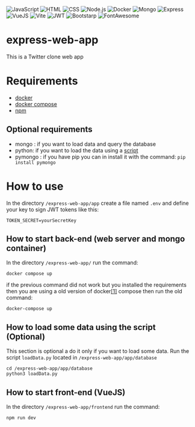 ![JavaScript](https://img.shields.io/badge/JavaScript-323330?style=for-the-badge&logo=javascript&logoColor=F7DF1E)
![HTML](https://img.shields.io/badge/HTML5-E34F26?style=for-the-badge&logo=html5&logoColor=white)
![CSS](https://img.shields.io/badge/CSS3-1572B6?style=for-the-badge&logo=css3&logoColor=white)
![Node.js](https://img.shields.io/badge/Node.js-339933?style=for-the-badge&logo=nodedotjs&logoColor=white)
![Docker](https://img.shields.io/badge/Docker-2CA5E0?style=for-the-badge&logo=docker&logoColor=white)
![Mongo](https://img.shields.io/badge/MongoDB-4EA94B?style=for-the-badge&logo=mongodb&logoColor=white)
![Express](https://img.shields.io/badge/Express.js-000000?style=for-the-badge&logo=express&logoColor=white)
![VueJS](https://img.shields.io/badge/Vue.js-35495E?style=for-the-badge&logo=vuedotjs&logoColor=4FC08D)
![Vite](https://img.shields.io/badge/Vite-B73BFE?style=for-the-badge&logo=vite&logoColor=FFD62E)
![JWT](https://img.shields.io/badge/JWT-000000?style=for-the-badge&logo=JSON%20web%20tokens&logoColor=white)
![Bootstarp](https://img.shields.io/badge/Bootstrap-563D7C?style=for-the-badge&logo=bootstrap&logoColor=white)
![FontAwesome](https://img.shields.io/badge/Font_Awesome-339AF0?style=for-the-badge&logo=fontawesome&logoColor=white)

# express-web-app
This is a Twitter clone web app

# Requirements
- [docker](https://www.docker.com/)
- [docker compose](https://docs.docker.com/compose/install/)
- [npm](https://www.npmjs.com/)

## Optional requirements
- mongo : if you want to load data and query the database
- python: if you want to load the data using a [script](https://github.com/AndreaGonzato/express-web-app/blob/main/app/database/loadData.py)
- pymongo : if you have pip you can in install it with the command: `pip install pymongo`


# How to use
In the directory `/express-web-app/app` create a file named `.env` and define your key to sign JWT tokens like this:

```
TOKEN_SECRET=yourSecretKey
```


## How to start back-end (web server and mongo container)
In the directory `/express-web-app/` run the command:
```
docker compose up
```
if the previous command did not work but you installed the requirements then you are using a old version of docker[[1]](https://stackoverflow.com/a/66516826) compose then run the old command:
```
docker-compose up
```

## How to load some data using the script (Optional)
This section is optional a do it only if you want to load some data.
Run the script `loadData.py` located in `/express-web-app/app/database`
```
cd /express-web-app/app/database
python3 loadData.py
```


## How to start front-end (VueJS)
In the directory `/express-web-app/frontend` run the command:
```
npm run dev
```
